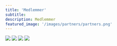 ```yaml
---
title: 'Medlemmer'
subtitle: 
description: Medlemmer
featured_image: '/images/partners/partners.png'
---
```


<div class="gallery" data-columns="3">
    <img src="{{site.baseurl}}/images/partners/GE Healthcare.png">
    <img src="{{site.baseurl}}/images/partners/Global Ocean Technology.png">
    <img src="{{site.baseurl}}/images/partners/Nosted.png">
    <img src="{{site.baseurl}}/images/partners/Umoe.png">
</div>

